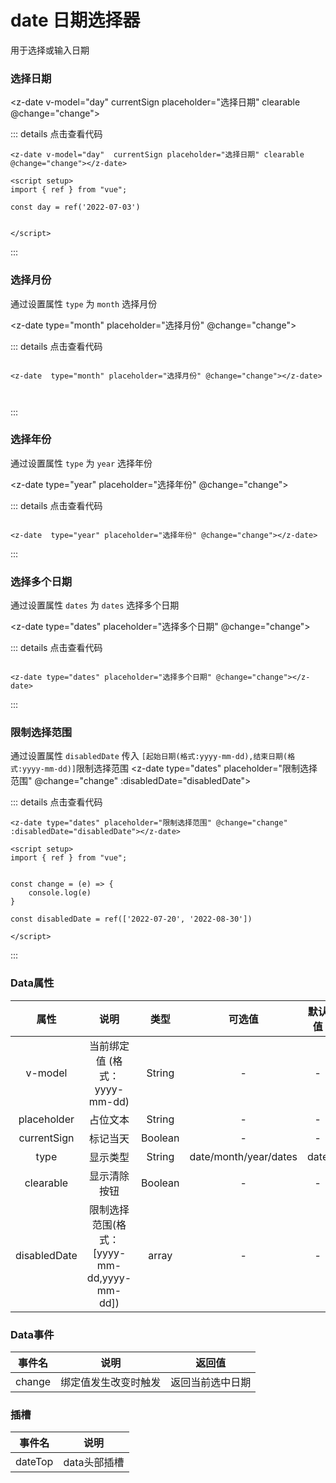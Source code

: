 # date 日期选择器
用于选择或输入日期

### 选择日期


<z-date v-model="day" currentSign placeholder="选择日期" clearable @change="change"></z-date>

<script setup>
import { ref } from "vue";

const day = ref('2022-07-03')

const change = (e) => {
    console.log(e)
}

const disabledDate = ref(['2022-07-20', '2022-08-30'])

</script>

::: details 点击查看代码
```vue
<z-date v-model="day"  currentSign placeholder="选择日期" clearable @change="change"></z-date>

<script setup>
import { ref } from "vue";

const day = ref('2022-07-03')


</script>

```
:::

### 选择月份
通过设置属性 `type` 为 `month` 选择月份

<z-date  type="month" placeholder="选择月份" @change="change"></z-date>


::: details 点击查看代码
```vue

<z-date  type="month" placeholder="选择月份" @change="change"></z-date>



```
:::

### 选择年份
通过设置属性 `type` 为 `year` 选择年份

<z-date  type="year" placeholder="选择年份" @change="change"></z-date>



::: details 点击查看代码
```vue

<z-date  type="year" placeholder="选择年份" @change="change"></z-date>
```
:::


### 选择多个日期
通过设置属性 `dates` 为 `dates` 选择多个日期

<z-date type="dates" placeholder="选择多个日期" @change="change"></z-date>

::: details 点击查看代码
```vue

<z-date type="dates" placeholder="选择多个日期" @change="change"></z-date>
```
:::

### 限制选择范围
通过设置属性 `disabledDate` 传入 `[起始日期(格式:yyyy-mm-dd),结束日期(格式:yyyy-mm-dd)]`限制选择范围
<z-date type="dates" placeholder="限制选择范围" @change="change" :disabledDate="disabledDate"></z-date>



::: details 点击查看代码
```vue
<z-date type="dates" placeholder="限制选择范围" @change="change" :disabledDate="disabledDate"></z-date>

<script setup>
import { ref } from "vue";


const change = (e) => {
    console.log(e)
}

const disabledDate = ref(['2022-07-20', '2022-08-30'])

</script>
```
:::


### Data属性
|    属性      |       说明      |     类型       |  可选值               |     默认值     |
|:------------:|:--------------:|:--------------:|:------------------:|:----------------:|
|    v-model      |       当前绑定值 (格式：yyyy-mm-dd)     |     String       |   -       |     -     |
|    placeholder      |       占位文本      |     String       |  -               |     -     |
|    currentSign      |       标记当天      |      Boolean     |  -               |     -     |
|    type      |       显示类型      |     String       |  date/month/year/dates     |     date     |
|    clearable      |       显示清除按钮      |     Boolean       |  -               |     -     |
|    disabledDate      |       限制选择范围(格式：[yyyy-mm-dd,yyyy-mm-dd])      |     array       |  -               |     -     |

### Data事件

|    事件名      |       说明      |     返回值       | 
|:------------:|:--------------:|:--------------:|
|    change      |       绑定值发生改变时触发      |     返回当前选中日期      | 


### 插槽
|    事件名      |       说明      |
|:------------:|:--------------:|
|    dateTop      |       data头部插槽      |

